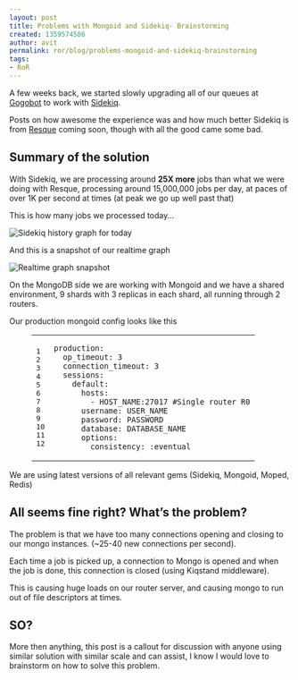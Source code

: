 ```yaml
---
layout: post
title: Problems with Mongoid and Sidekiq- Brainstorming
created: 1359574586
author: avit
permalink: ror/blog/problems-mongoid-and-sidekiq-brainstorming
tags:
- RoR
---
```

<p>A few weeks back, we started slowly upgrading all of our queues at <a href="http://www.gogobot.com">Gogobot</a> to work with <a href="https://github.com/mperham/sidekiq">Sidekiq</a>.</p>
<p>Posts on how awesome the experience was and how much better Sidekiq is from <a href="http://github.com/defunkt/sidekiq">Resque</a> coming soon, though with all the good came some bad.</p>
<h2>
	Summary of the solution</h2>
<p>With Sidekiq, we are processing around <strong>25X more</strong> jobs than what we were doing with Resque, processing around 15,000,000 jobs per day, at paces of over 1K per second at times (at peak we go up well past that)</p>
<p>This is how many jobs we processed today&hellip;</p>
<p><img alt="Sidekiq history graph for today" src="http://d.pr/i/O9aU+" /></p>
<p>And this is a snapshot of our realtime graph</p>
<p><img alt="Realtime graph snapshot" src="http://d.pr/i/7Fkr+" /></p>
<p>On the MongoDB side we are working with Mongoid and we have a shared environment, 9 shards with 3 replicas in each shard, all running through 2 routers.</p>
<p>Our production mongoid config looks like this</p>
<figure class="code">
	<figcaption></figcaption>
	<div class="highlight">
		<table>
			<tbody>
				<tr>
					<td class="gutter">
						<pre class="line-numbers">
<span class="line-number">1</span>
<span class="line-number">2</span>
<span class="line-number">3</span>
<span class="line-number">4</span>
<span class="line-number">5</span>
<span class="line-number">6</span>
<span class="line-number">7</span>
<span class="line-number">8</span>
<span class="line-number">9</span>
<span class="line-number">10</span>
<span class="line-number">11</span>
<span class="line-number">12</span>
</pre>
					</td>
					<td class="code">
						<pre>
<code class="yaml"><span class="line"><span class="l-Scalar-Plain">production</span><span class="p-Indicator">:</span>
</span><span class="line">  <span class="l-Scalar-Plain">op_timeout</span><span class="p-Indicator">:</span> <span class="l-Scalar-Plain">3</span>
</span><span class="line">  <span class="l-Scalar-Plain">connection_timeout</span><span class="p-Indicator">:</span> <span class="l-Scalar-Plain">3</span>
</span><span class="line">  <span class="l-Scalar-Plain">sessions</span><span class="p-Indicator">:</span>
</span><span class="line">    <span class="l-Scalar-Plain">default</span><span class="p-Indicator">:</span>
</span><span class="line">      <span class="l-Scalar-Plain">hosts</span><span class="p-Indicator">:</span>
</span><span class="line">        <span class="p-Indicator">-</span> <span class="l-Scalar-Plain">HOST_NAME:27017</span> <span class="c1">#Single router R0</span>
</span><span class="line">      <span class="l-Scalar-Plain">username</span><span class="p-Indicator">:</span> <span class="l-Scalar-Plain">USER_NAME</span>
</span><span class="line">      <span class="l-Scalar-Plain">password</span><span class="p-Indicator">:</span> <span class="l-Scalar-Plain">PASSWORD</span>
</span><span class="line">      <span class="l-Scalar-Plain">database</span><span class="p-Indicator">:</span> <span class="l-Scalar-Plain">DATABASE_NAME</span>
</span><span class="line">      <span class="l-Scalar-Plain">options</span><span class="p-Indicator">:</span>
</span><span class="line">        <span class="l-Scalar-Plain">consistency</span><span class="p-Indicator">:</span> <span class="l-Scalar-Plain">:eventual</span>
</span></code></pre>
					</td>
				</tr>
			</tbody>
		</table>
	</div>
</figure>
<p>We are using latest versions of all relevant gems (Sidekiq, Mongoid, Moped, Redis)</p>
<h2>
	All seems fine right? What&rsquo;s the problem?</h2>
<p>The problem is that we have too many connections opening and closing to our mongo instances. (~25-40 new connections per second).</p>
<p>Each time a job is picked up, a connection to Mongo is opened and when the job is done, this connection is closed (using Kiqstand middleware).</p>
<p>This is causing huge loads on our router server, and causing mongo to run out of file descriptors at times.</p>
<h2>
	SO?</h2>
<p>More then anything, this post is a callout for discussion with anyone using similar solution with similar scale and can assist, I know I would love to brainstorm on how to solve this problem.</p>
